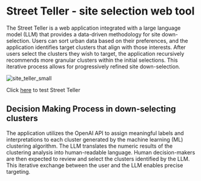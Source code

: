 # Street Teller - site selection web tool

The Street Teller is a web application integrated with a large language model (LLM) that provides a data-driven methodology for site down-selection. Users can sort urban data based on their preferences, and the application identifies target clusters that align with those interests. After users select the clusters they wish to target, the application recursively recommends more granular clusters within the initial selections. This iterative process allows for progressively refined site down-selection.

![site_teller_small](https://github.com/user-attachments/assets/630463c1-b97d-4f5d-8f4a-0338787c07ce)

Click [here](https://siteteller.netlify.app/) to test Street Teller

## Decision Making Process in down-selecting clusters

The application utilizes the OpenAI API to assign meaningful labels and interpretations to each cluster generated by the machine learning (ML) clustering algorithm. The LLM translates the numeric results of the clustering analysis into human-readable language. Human decision-makers are then expected to review and select the clusters identified by the LLM. This iterative exchange between the user and the LLM enables precise targeting.

